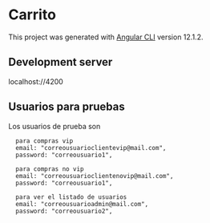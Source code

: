 # Carrito

This project was generated with [Angular CLI](https://github.com/angular/angular-cli) version 12.1.2.

## Development server

localhost://4200

## Usuarios para pruebas

Los usuarios de prueba son 

      para compras vip
      email: "correousuarioclientevip@mail.com",
      password: "correousuario1",
    
      para compras no vip
      email: "correousuarioclientenovip@mail.com",
      password: "correousuario1",
  
      para ver el listado de usuarios
      email: "correousuarioadmin@mail.com",
      password: "correousuario2",
  


